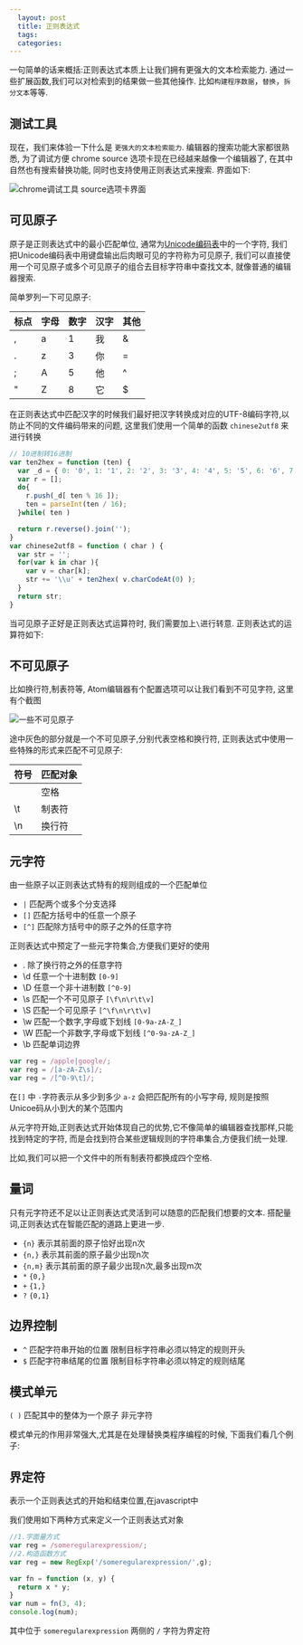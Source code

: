 ```yaml
---
  layout: post
  title: 正则表达式
  tags:
  categories:
---
```


一句简单的话来概括:正则表达式本质上让我们拥有更强大的文本检索能力.
通过一些扩展函数,我们可以对检索到的结果做一些其他操作.
比如`构建程序数据`，`替换`，`拆分文本`等等.


## 测试工具

现在，我们来体验一下什么是 `更强大的文本检索能力`.
编辑器的搜索功能大家都很熟悉,
为了调试方便 chrome source 选项卡现在已经越来越像一个编辑器了,
在其中自然也有搜索替换功能,
同时也支持使用正则表达式来搜索.
界面如下:

![chrome调试工具 source选项卡界面](/blog/images/chrome-source.png)


## 可见原子

原子是正则表达式中的最小匹配单位,
通常为[Unicode编码表][unicode]中的一个字符,
我们把Unicode编码表中用键盘输出后肉眼可见的字符称为可见原子,
我们可以直接使用一个可见原子或多个可见原子的组合去目标字符串中查找文本,
就像普通的编辑器搜索.

简单罗列一下可见原子:

标点|字母|数字|汉字|其他
---|---|---|---|---
,|a|1|我|&
.|z|3|你|=
;|A|5|他|^
"|Z|8|它|$

在正则表达式中匹配汉字的时候我们最好把汉字转换成对应的UTF-8编码字符,以防止不同的文件编码带来的问题,
这里我们使用一个简单的函数 `chinese2utf8` 来进行转换

```javascript
// 10进制转16进制
var ten2hex = function (ten) {
  var _d = { 0: '0', 1: '1', 2: '2', 3: '3', 4: '4', 5: '5', 6: '6', 7: '7', 8: '8', 9: '9', 10: 'a', 11: 'b', 12: 'c', 13: 'd', 14: 'e', 15: 'f' };
  var r = [];
  do{
    r.push(_d[ ten % 16 ]);
    ten = parseInt(ten / 16);
  }while( ten )

  return r.reverse().join('');
}
var chinese2utf8 = function ( char ) {
  var str = '';
  for(var k in char ){
    var v = char[k];
    str += '\\u' + ten2hex( v.charCodeAt(0) );
  }
  return str;
}
```

当可见原子正好是正则表达式运算符时,
我们需要加上`\`进行转意.
正则表达式的运算符如下:



## 不可见原子

比如换行符,制表符等,
Atom编辑器有个配置选项可以让我们看到不可见字符,
这里有个截图

![一些不可见原子](/blog/images/invisible-atom.png)

途中灰色的部分就是一个不可见原子,分别代表空格和换行符,
正则表达式中使用一些特殊的形式来匹配不可见原子:

符号|匹配对象
-----------|-------------
` `|空格
\t|制表符
\n|换行符

## 元字符

由一些原子以正则表达式特有的规则组成的一个匹配单位

- `|`   匹配两个或多个分支选择
- `[]`  匹配方括号中的任意一个原子
- `[^]` 匹配除方括号中的原子之外的任意字符

正则表达式中预定了一些元字符集合,方便我们更好的使用

- .   除了换行符之外的任意字符
- \d  任意一个十进制数 `[0-9]`
- \D  任意一个非十进制数 `[^0-9]`
- \s  匹配一个不可见原子  `[\f\n\r\t\v]`
- \S  匹配一个可见原子    `[^\f\n\r\t\v]`
- \w  匹配一个数字,字母或下划线  `[0-9a-zA-Z_]`
- \W  匹配一个非数字,字母或下划线 `[^0-9a-zA-Z_]`
- \b  匹配单词边界

```javascript
var reg = /apple|google/;
var reg = /[a-zA-Z\s]/;
var reg = /[^0-9\t]/;
```

在`[]` 中 `-`字符表示从多少到多少  `a-z` 会把匹配所有的小写字母,
规则是按照Unicoe码从小到大的某个范围内

从元字符开始,正则表达式开始体现自己的优势,它不像简单的编辑器查找那样,只能找到特定的字符,
而是会找到符合某些逻辑规则的字符串集合,方便我们统一处理.

比如,我们可以把一个文件中的所有制表符都换成四个空格.

## 量词

只有元字符还不足以让正则表达式灵活到可以随意的匹配我们想要的文本.
搭配量词,正则表达式在智能匹配的道路上更进一步.

- `{n}`  表示其前面的原子恰好出现n次
- `{n,}` 表示其前面的原子最少出现n次
- `{n,m}` 表示其前面的原子最少出现n次,最多出现m次
- `*`   `{0,}`
- `+`   `{1,}`
- `?`   `{0,1}`

## 边界控制

- `^`   匹配字符串开始的位置  限制目标字符串必须以特定的规则开头
- `$`   匹配字符串结尾的位置  限制目标字符串必须以特定的规则结尾


## 模式单元

`( )` 匹配其中的整体为一个原子 非元字符

模式单元的作用非常强大,尤其是在处理替换类程序编程的时候,
下面我们看几个例子:





## 界定符

表示一个正则表达式的开始和结束位置,在javascript中

我们使用如下两种方式来定义一个正则表达式对象

```javascript
//1.字面量方式
var reg = /someregularexpression/;
//2.构造函数方式
var reg = new RegExp('/someregularexpression/',g);

var fn = function (x, y) {
  return x * y;
}
var num = fn(3, 4);
console.log(num);
```

其中位于 `someregularexpression` 两侧的 `/` 字符为界定符


[unicode]: http://blog.reigndesign.com/blog/love-hotels-and-unicode/
